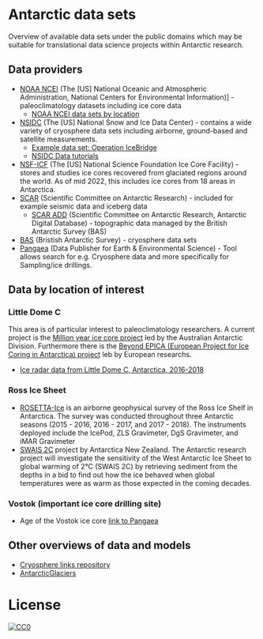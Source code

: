 # Antarctic data sets
Overview of available data sets under the public domains which may be suitable for translational data science projects within Antarctic research. 

## Data providers

* [NOAA NCEI](https://www.ncei.noaa.gov/products/paleoclimatology/ice-core) (The [US] National Oceanic and Atmospheric Administration, National Centers for Environmental Information)] - paleoclimatology datasets including ice core data
  * [NOAA NCEI data sets by location](https://www.ncei.noaa.gov/access/paleo-search/reports/location?dataTypeId=7&search=true)
* [NSIDC](https://nsidc.org/home) (The [US] National Snow and Ice Data Center) - contains a wide variety of cryosphere data sets including airborne, ground-based and satellite measurements.
  * [Example data set: Operation IceBridge](https://nsidc.org/data/icebridge)
  * [NSIDC Data tutorials](https://github.com/nsidc/NSIDC-Data-Tutorials)
* [NSF-ICF](https://icecores.org/inventory) (The [US] National Science Foundation Ice Core Facility) - stores and studies ice cores recovered from glaciated regions around the world. As of mid 2022, this includes ice cores from 18 areas in Antarctica.
* [SCAR](https://scar.org/resources/data/) (Scientific Committee on Antarctic Research) - included for example seismic data and iceberg data
  * [SCAR ADD](https://www.bas.ac.uk/project/add/) (Scientific Committee on Antarctic Research, Antarctic Digital Database) - topographic data managed by the British Antarctic Survey (BAS)
* [BAS](https://data.bas.ac.uk/terms.php?topic=Cryosphere) (Bristish Antarctic Survey) - cryosphere data sets
* [Pangaea](https://www.pangaea.de/?t=Cryosphere) (Data Publisher for Earth & Environmental Science) - Tool allows search for e.g. Cryosphere data and more specifically for Sampling/ice drillings.
## Data by location of interest

### Little Dome C

This area is of particular interest to paleoclimatology researchers. A current project is the [Million year ice core project](https://www.antarctica.gov.au/science/climate-processes-and-change/antarctic-palaeoclimate/million-year-ice-core/) led by the Australian Antarctic Division. Furthermore there is the [Beyond EPICA (European Project for Ice Coring in Antarctica) project](https://www.beyondepica.eu/en/) leb by European researchs.

* [Ice radar data from Little Dome C, Antarctica, 2016-2018](https://data.bas.ac.uk/metadata.php?id=GB/NERC/BAS/PDC/01623)

### Ross Ice Sheet

* [ROSETTA-Ice](https://pgg.ldeo.columbia.edu/data/rosetta-ice) is an airborne geophysical survey of the Ross Ice Shelf in Antarctica. The survey was conducted throughout three Antarctic seasons (2015 - 2016, 2016 - 2017, and 2017 - 2018). The instruments deployed include the IcePod, ZLS Gravimeter, DgS Gravimeter, and iMAR Gravimeter
* [SWAIS 2C](https://www.antarcticanz.govt.nz/media/news/drilling-into-antarcticas-past-to-see-our-future) project by Antarctica New Zealand. The Antarctic research project will investigate the sensitivity of the West Antarctic Ice Sheet to global warming of 2°C (SWAIS 2C) by retrieving sediment from the depths in a bid to find out how the ice behaved when global temperatures were as warm as those expected in the coming decades.

### Vostok (important ice core drilling site)
* Age of the Vostok ice core [link to Pangaea](https://doi.pangaea.de/10.1594/PANGAEA.55504)

## Other overviews of data and models

* [Cryosphere links repository](https://github.com/tom-andersson/cryosphere-links)
* [AntarcticGlaciers](https://www.antarcticglaciers.org/antarctica-2/antarctic-datasets/)

# License

[![CC0](https://licensebuttons.net/p/zero/1.0/88x31.png)](https://creativecommons.org/publicdomain/zero/1.0/)
